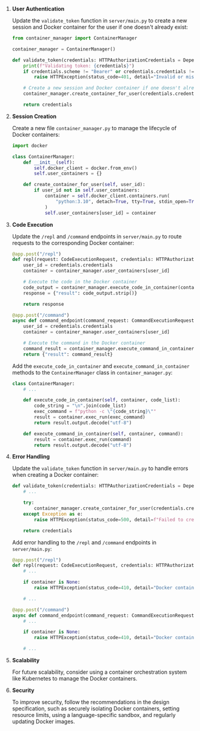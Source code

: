 
1. **User Authentication**

   Update the `validate_token` function in `server/main.py` to create a new session and Docker container for the user if one doesn't already exist:

   ```python
   from container_manager import ContainerManager

   container_manager = ContainerManager()

   def validate_token(credentials: HTTPAuthorizationCredentials = Depends(bearer_scheme)):
       print(f"Validating token: {credentials}")
       if credentials.scheme != "Bearer" or credentials.credentials != BEARER_TOKEN:
           raise HTTPException(status_code=401, detail="Invalid or missing token")

       # Create a new session and Docker container if one doesn't already exist
       container_manager.create_container_for_user(credentials.credentials)

       return credentials
   ```

2. **Session Creation**

   Create a new file `container_manager.py` to manage the lifecycle of Docker containers:

   ```python
   import docker

   class ContainerManager:
       def __init__(self):
           self.docker_client = docker.from_env()
           self.user_containers = {}

       def create_container_for_user(self, user_id):
           if user_id not in self.user_containers:
               container = self.docker_client.containers.run(
                   "python:3.10", detach=True, tty=True, stdin_open=True
               )
               self.user_containers[user_id] = container
   ```

3. **Code Execution**

   Update the `/repl` and `/command` endpoints in `server/main.py` to route requests to the corresponding Docker container:

   ```python
   @app.post("/repl")
   def repl(request: CodeExecutionRequest, credentials: HTTPAuthorizationCredentials = Depends(validate_token)):
       user_id = credentials.credentials
       container = container_manager.user_containers[user_id]

       # Execute the code in the Docker container
       code_output = container_manager.execute_code_in_container(container, request.code)
       response = {"result": code_output.strip()}

       return response

   @app.post("/command")
   async def command_endpoint(command_request: CommandExecutionRequest, credentials: HTTPAuthorizationCredentials = Depends(validate_token)):
       user_id = credentials.credentials
       container = container_manager.user_containers[user_id]

       # Execute the command in the Docker container
       command_result = container_manager.execute_command_in_container(container, command_request.command)
       return {"result": command_result}
   ```

   Add the `execute_code_in_container` and `execute_command_in_container` methods to the `ContainerManager` class in `container_manager.py`:

   ```python
   class ContainerManager:
       # ...

       def execute_code_in_container(self, container, code_list):
           code_string = "\n".join(code_list)
           exec_command = f"python -c \"{code_string}\""
           result = container.exec_run(exec_command)
           return result.output.decode("utf-8")

       def execute_command_in_container(self, container, command):
           result = container.exec_run(command)
           return result.output.decode("utf-8")
   ```

4. **Error Handling**

   Update the `validate_token` function in `server/main.py` to handle errors when creating a Docker container:

   ```python
   def validate_token(credentials: HTTPAuthorizationCredentials = Depends(bearer_scheme)):
       # ...

       try:
           container_manager.create_container_for_user(credentials.credentials)
       except Exception as e:
           raise HTTPException(status_code=500, detail=f"Failed to create Docker container: {str(e)}")

       return credentials
   ```

   Add error handling to the `/repl` and `/command` endpoints in `server/main.py`:

   ```python
   @app.post("/repl")
   def repl(request: CodeExecutionRequest, credentials: HTTPAuthorizationCredentials = Depends(validate_token)):
       # ...

       if container is None:
           raise HTTPException(status_code=410, detail="Docker container not found or stopped")

       # ...

   @app.post("/command")
   async def command_endpoint(command_request: CommandExecutionRequest, credentials: HTTPAuthorizationCredentials = Depends(validate_token)):
       # ...

       if container is None:
           raise HTTPException(status_code=410, detail="Docker container not found or stopped")

       # ...
   ```

5. **Scalability**

   For future scalability, consider using a container orchestration system like Kubernetes to manage the Docker containers.

6. **Security**

   To improve security, follow the recommendations in the design specification, such as securely isolating Docker containers, setting resource limits, using a language-specific sandbox, and regularly updating Docker images.